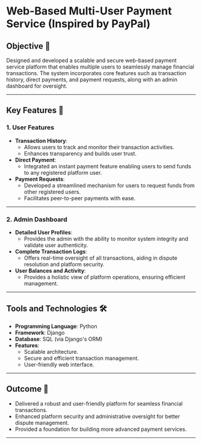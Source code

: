 # Web-Based Multi-User Payment Service (Inspired by PayPal)

## Objective 🎯
Designed and developed a scalable and secure web-based payment service platform that enables multiple users to seamlessly manage financial transactions. The system incorporates core features such as transaction history, direct payments, and payment requests, along with an admin dashboard for oversight.

---

## Key Features 🚀

### 1. **User Features**
- **Transaction History**:
  - Allows users to track and monitor their transaction activities.
  - Enhances transparency and builds user trust.
- **Direct Payment**:
  - Integrated an instant payment feature enabling users to send funds to any registered platform user.
- **Payment Requests**:
  - Developed a streamlined mechanism for users to request funds from other registered users.
  - Facilitates peer-to-peer payments with ease.

---

### 2. **Admin Dashboard**
- **Detailed User Profiles**:
  - Provides the admin with the ability to monitor system integrity and validate user authenticity.
- **Complete Transaction Logs**:
  - Offers real-time oversight of all transactions, aiding in dispute resolution and platform security.
- **User Balances and Activity**:
  - Provides a holistic view of platform operations, ensuring efficient management.

---

## Tools and Technologies 🛠️
- **Programming Language**: Python
- **Framework**: Django
- **Database**: SQL (via Django's ORM)
- **Features**:
  - Scalable architecture.
  - Secure and efficient transaction management.
  - User-friendly web interface.

---

## Outcome 🎯
- Delivered a robust and user-friendly platform for seamless financial transactions.
- Enhanced platform security and administrative oversight for better dispute management.
- Provided a foundation for building more advanced payment services.

---
